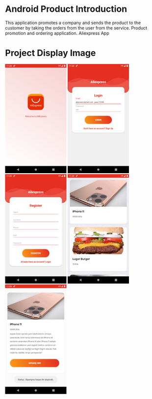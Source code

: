 # Android Product Introduction
This application promotes a company and sends the product to the customer by taking the orders from the user from the service. Product promotion and ordering application. Aliexpress App

# Project Display Image
<p>
<a href="https://github.com/aliosmanarslan/Android-Product-Introduction/blob/main/app_images/1.png" target="_blank">
<img src="https://github.com/aliosmanarslan/Android-Product-Introduction/blob/main/app_images/1.png" width="200" style="max-width:100%;"></a>
  
<a href="https://github.com/aliosmanarslan/Android-Product-Introduction/blob/main/app_images/2.png" target="_blank">
<img src="https://github.com/aliosmanarslan/Android-Product-Introduction/blob/main/app_images/2.png" width="200" style="max-width:100%;"></a>
  
<a href="https://github.com/aliosmanarslan/Android-Product-Introduction/blob/main/app_images/3.png" target="_blank">
<img src="https://github.com/aliosmanarslan/Android-Product-Introduction/blob/main/app_images/3.png" width="200" style="max-width:100%;"></a>  
  
<a href="https://github.com/aliosmanarslan/Android-Product-Introduction/blob/main/app_images/4.png" target="_blank">
<img src="https://github.com/aliosmanarslan/Android-Product-Introduction/blob/main/app_images/4.png" width="200" style="max-width:100%;"></a>
  
<a href="https://github.com/aliosmanarslan/Android-Product-Introduction/blob/main/app_images/5.png" target="_blank">
<img src="https://github.com/aliosmanarslan/Android-Product-Introduction/blob/main/app_images/5.png" width="200" style="max-width:100%;"></a>
</p>

